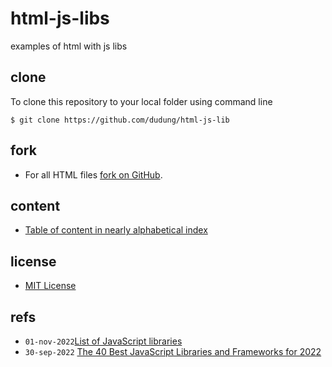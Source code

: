 # html-js-libs
examples of html with js libs


## clone
To clone this repository to your local folder using command line

```
$ git clone https://github.com/dudung/html-js-lib
```

## fork
+ For all HTML files [fork on GitHub](https://github.com/dudung/html-js/fork).


## content
+ [Table of content in nearly alphabetical index](src/toc.md)


## license
+ [MIT License](LICENSE)


## refs
+ `01-nov-2022`[List of JavaScript libraries](https://en.wikipedia.org/w/index.php?oldid=1119451097)
+ `30-sep-2022` [The 40 Best JavaScript Libraries and Frameworks for 2022](https://kinsta.com/blog/javascript-libraries/)
